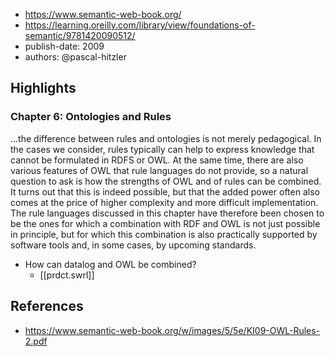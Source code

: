 
- https://www.semantic-web-book.org/
- https://learning.oreilly.com/library/view/foundations-of-semantic/9781420090512/
- publish-date: 2009
- authors: @pascal-hitzler


## Highlights


### Chapter 6: Ontologies and Rules

...the difference between rules and ontologies is not merely pedagogical. In the cases we consider, rules typically can help to express knowledge that cannot be formulated in RDFS or OWL. At the same time, there are also various features of OWL that rule languages do not provide, so a natural question to ask is how the strengths of OWL and of rules can be combined. It turns out that this is indeed possible, but that the added power often also comes at the price of higher complexity and more difficult implementation. The rule languages discussed in this chapter have therefore been chosen to be the ones for which a combination with RDF and OWL is not just possible in principle, but for which this combination is also practically supported by software tools and, in some cases, by upcoming standards.

- How can datalog and OWL be combined?
  - [[prdct.swrl]]

## References

- https://www.semantic-web-book.org/w/images/5/5e/KI09-OWL-Rules-2.pdf